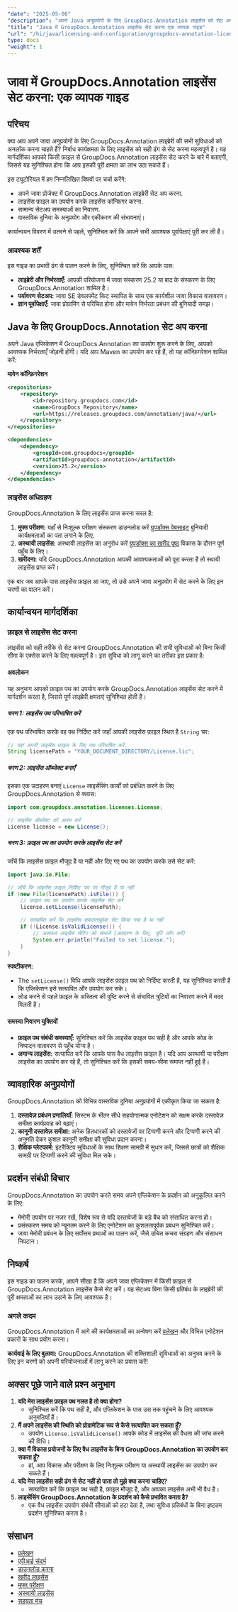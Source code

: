 ```yaml
---
"date": "2025-05-06"
"description": "अपने Java अनुप्रयोगों के लिए GroupDocs.Annotation लाइसेंस को सेट अप और कॉन्फ़िगर करना सीखें, जिससे आसानी से पूर्ण सुविधाएँ प्राप्त हों।"
"title": "Java में GroupDocs.Annotation लाइसेंस सेट करना एक व्यापक गाइड"
"url": "/hi/java/licensing-and-configuration/groupdocs-annotation-license-java-setup/"
type: docs
"weight": 1
---
```


# जावा में GroupDocs.Annotation लाइसेंस सेट करना: एक व्यापक गाइड

## परिचय

क्या आप अपने जावा अनुप्रयोगों के लिए GroupDocs.Annotation लाइब्रेरी की सभी सुविधाओं को अनलॉक करना चाहते हैं? निर्बाध कार्यक्षमता के लिए लाइसेंस को सही ढंग से सेट करना महत्वपूर्ण है। यह मार्गदर्शिका आपको किसी फ़ाइल से GroupDocs.Annotation लाइसेंस सेट करने के बारे में बताएगी, जिससे यह सुनिश्चित होगा कि आप इसकी पूरी क्षमता का लाभ उठा सकते हैं।

इस ट्यूटोरियल में हम निम्नलिखित विषयों पर चर्चा करेंगे:
- अपने जावा प्रोजेक्ट में GroupDocs.Annotation लाइब्रेरी सेट अप करना.
- लाइसेंस फ़ाइल का उपयोग करके लाइसेंस कॉन्फ़िगर करना.
- सामान्य सेटअप समस्याओं का निवारण.
- वास्तविक दुनिया के अनुप्रयोग और एकीकरण की संभावनाएं।

कार्यान्वयन विवरण में उतरने से पहले, सुनिश्चित करें कि आपने सभी आवश्यक पूर्वापेक्षाएं पूरी कर ली हैं।

### आवश्यक शर्तें

इस गाइड का प्रभावी ढंग से पालन करने के लिए, सुनिश्चित करें कि आपके पास:
- **लाइब्रेरी और निर्भरताएँ:** आपकी परियोजना में जावा संस्करण 25.2 या बाद के संस्करण के लिए GroupDocs.Annotation शामिल है।
- **पर्यावरण सेटअप:** जावा SE डेवलपमेंट किट स्थापित के साथ एक कार्यशील जावा विकास वातावरण।
- **ज्ञान पूर्वापेक्षाएँ:** जावा प्रोग्रामिंग से परिचित होना और मावेन निर्भरता प्रबंधन की बुनियादी समझ।

## Java के लिए GroupDocs.Annotation सेट अप करना

अपने Java एप्लिकेशन में GroupDocs.Annotation का उपयोग शुरू करने के लिए, आपको आवश्यक निर्भरताएँ जोड़नी होंगी। यदि आप Maven का उपयोग कर रहे हैं, तो यह कॉन्फ़िगरेशन शामिल करें:

**मावेन कॉन्फ़िगरेशन**

```xml
<repositories>
    <repository>
        <id>repository.groupdocs.com</id>
        <name>GroupDocs Repository</name>
        <url>https://releases.groupdocs.com/annotation/java/</url>
    </repository>
</repositories>

<dependencies>
    <dependency>
        <groupId>com.groupdocs</groupId>
        <artifactId>groupdocs-annotation</artifactId>
        <version>25.2</version>
    </dependency>
</dependencies>
```

### लाइसेंस अधिग्रहण

GroupDocs.Annotation के लिए लाइसेंस प्राप्त करना सरल है:
1. **मुफ्त परीक्षण:** यहाँ से निःशुल्क परीक्षण संस्करण डाउनलोड करें [ग्रुपडॉक्स वेबसाइट](https://releases.groupdocs.com/annotation/java/) बुनियादी कार्यक्षमताओं का पता लगाने के लिए.
2. **अस्थायी लाइसेंस:** अस्थायी लाइसेंस का अनुरोध करें [ग्रुपडॉक्स का खरीद पृष्ठ](https://purchase.groupdocs.com/temporary-license/) विकास के दौरान पूर्ण पहुँच के लिए।
3. **खरीदना:** यदि GroupDocs.Annotation आपकी आवश्यकताओं को पूरा करता है तो स्थायी लाइसेंस प्राप्त करें।

एक बार जब आपके पास लाइसेंस फ़ाइल आ जाए, तो उसे अपने जावा अनुप्रयोग में सेट करने के लिए इन चरणों का पालन करें।

## कार्यान्वयन मार्गदर्शिका

### फ़ाइल से लाइसेंस सेट करना

लाइसेंस को सही तरीके से सेट करना GroupDocs.Annotation की सभी सुविधाओं को बिना किसी सीमा के एक्सेस करने के लिए महत्वपूर्ण है। इस सुविधा को लागू करने का तरीका इस प्रकार है:

#### अवलोकन
यह अनुभाग आपको फ़ाइल पथ का उपयोग करके GroupDocs.Annotation लाइसेंस सेट करने में मार्गदर्शन करता है, जिससे पूर्ण लाइब्रेरी क्षमताएं सुनिश्चित होती हैं।

##### चरण 1: लाइसेंस पथ परिभाषित करें

एक पथ परिभाषित करके वह पथ निर्दिष्ट करें जहाँ आपकी लाइसेंस फ़ाइल स्थित है `String` चर:

```java
// यहां अपनी लाइसेंस फ़ाइल के लिए पथ परिभाषित करें.
String licensePath = "YOUR_DOCUMENT_DIRECTORY/License.lic";
```

##### चरण 2: लाइसेंस ऑब्जेक्ट बनाएँ

इसका एक उदाहरण बनाएं `License` लाइसेंसिंग कार्यों को प्रबंधित करने के लिए GroupDocs.Annotation से क्लास:

```java
import com.groupdocs.annotation.licenses.License;

// लाइसेंस ऑब्जेक्ट को आरंभ करें
License license = new License();
```

##### चरण 3: फ़ाइल पथ का उपयोग करके लाइसेंस सेट करें

जाँचें कि लाइसेंस फ़ाइल मौजूद है या नहीं और दिए गए पथ का उपयोग करके उसे सेट करें:

```java
import java.io.File;

// जाँचें कि लाइसेंस फ़ाइल निर्दिष्ट पथ पर मौजूद है या नहीं
if (new File(licensePath).isFile()) {
    // फ़ाइल पथ का उपयोग करके लाइसेंस सेट करें
    license.setLicense(licensePath);

    // सत्यापित करें कि लाइसेंस सफलतापूर्वक सेट किया गया है या नहीं
    if (!License.isValidLicense()) {
        // असफल लाइसेंस सेटिंग को संभालें (उदाहरण के लिए, त्रुटि लॉग करें)
        System.err.println("Failed to set license.");
    }
}
```

**स्पष्टीकरण:** 
- The `setLicense()` विधि आपके लाइसेंस फ़ाइल पथ को निर्दिष्ट करती है, यह सुनिश्चित करती है कि एप्लिकेशन इसे सत्यापित और उपयोग कर सके।
- लोड करने से पहले फ़ाइल के अस्तित्व की पुष्टि करने से संभावित त्रुटियों का निवारण करने में मदद मिलती है।

#### समस्या निवारण युक्तियों
- **फ़ाइल पथ संबंधी समस्याएँ:** सुनिश्चित करें कि लाइसेंस फ़ाइल पथ सही है और आपके कोड के निष्पादन वातावरण से पहुँच योग्य है।
- **अमान्य लाइसेंस:** सत्यापित करें कि आपके पास वैध लाइसेंस फ़ाइल है। यदि आप अस्थायी या परीक्षण लाइसेंस का उपयोग कर रहे हैं, तो सुनिश्चित करें कि इसकी समय-सीमा समाप्त नहीं हुई है।

## व्यावहारिक अनुप्रयोगों

GroupDocs.Annotation को विभिन्न वास्तविक दुनिया अनुप्रयोगों में एकीकृत किया जा सकता है:
1. **दस्तावेज़ प्रबंधन प्रणालियाँ:** सिस्टम के भीतर सीधे सहयोगात्मक एनोटेशन को सक्षम करके दस्तावेज़ समीक्षा कार्यप्रवाह को बढ़ाएं।
2. **कानूनी दस्तावेज़ समीक्षा:** अनेक हितधारकों को दस्तावेजों पर टिप्पणी करने और टिप्पणी करने की अनुमति देकर कुशल कानूनी समीक्षा की सुविधा प्रदान करना।
3. **शैक्षिक प्लेटफार्म:** इंटरैक्टिव सुविधाओं के साथ शिक्षण सामग्री में सुधार करें, जिससे छात्रों को शैक्षिक सामग्री पर टिप्पणी करने की सुविधा मिल सके।

## प्रदर्शन संबंधी विचार

GroupDocs.Annotation का उपयोग करते समय अपने एप्लिकेशन के प्रदर्शन को अनुकूलित करने के लिए:
- मेमोरी उपयोग पर नज़र रखें, विशेष रूप से यदि दस्तावेजों के बड़े बैच को संसाधित करना हो।
- प्रसंस्करण समय को न्यूनतम करने के लिए एनोटेशन का कुशलतापूर्वक प्रबंधन सुनिश्चित करें।
- जावा मेमोरी प्रबंधन के लिए सर्वोत्तम प्रथाओं का पालन करें, जैसे उचित कचरा संग्रहण और संसाधन निपटान।

## निष्कर्ष

इस गाइड का पालन करके, आपने सीखा है कि अपने जावा एप्लिकेशन में किसी फ़ाइल से GroupDocs.Annotation लाइसेंस कैसे सेट करें। यह सेटअप बिना किसी प्रतिबंध के लाइब्रेरी की पूरी क्षमताओं का लाभ उठाने के लिए आवश्यक है।

### अगले कदम

GroupDocs.Annotation में आगे की कार्यक्षमताओं का अन्वेषण करें [प्रलेखन](https://docs.groupdocs.com/annotation/java/) और विभिन्न एनोटेशन प्रकारों के साथ प्रयोग करना।

**कार्यवाई के लिए बुलावा:** GroupDocs.Annotation की शक्तिशाली सुविधाओं का अनुभव करने के लिए इन चरणों को अपनी परियोजनाओं में लागू करने का प्रयास करें!

## अक्सर पूछे जाने वाले प्रश्न अनुभाग

1. **यदि मेरा लाइसेंस फ़ाइल पथ गलत है तो क्या होगा?**
   - सुनिश्चित करें कि पथ सही है, और एप्लिकेशन के पास उस तक पहुंचने के लिए आवश्यक अनुमतियाँ हैं।
2. **मैं अपने लाइसेंस की स्थिति को प्रोग्रामेटिक रूप से कैसे सत्यापित कर सकता हूँ?**
   - उपयोग `License.isValidLicense()` आपके कोड में लाइसेंस की वैधता की जांच करने की विधि।
3. **क्या मैं विकास प्रयोजनों के लिए वैध लाइसेंस के बिना GroupDocs.Annotation का उपयोग कर सकता हूँ?**
   - हां, आप विकास और परीक्षण के लिए निःशुल्क परीक्षण या अस्थायी लाइसेंस का उपयोग कर सकते हैं।
4. **यदि मेरा लाइसेंस सही ढंग से सेट नहीं हो पाता तो मुझे क्या करना चाहिए?**
   - सत्यापित करें कि फ़ाइल पथ सही है, फ़ाइल मौजूद है, और आपका लाइसेंस अभी भी वैध है।
5. **लाइसेंसिंग GroupDocs.Annotation के प्रदर्शन को कैसे प्रभावित करता है?**
   - एक वैध लाइसेंस उपयोग संबंधी सीमाओं को हटा देता है, तथा सुविधा प्रतिबंधों के बिना इष्टतम प्रदर्शन सुनिश्चित करता है।

## संसाधन

- [प्रलेखन](https://docs.groupdocs.com/annotation/java/)
- [एपीआई संदर्भ](https://reference.groupdocs.com/annotation/java/)
- [डाउनलोड करना](https://releases.groupdocs.com/annotation/java/)
- [खरीद लाइसेंस](https://purchase.groupdocs.com/buy)
- [मुफ्त परीक्षण](https://releases.groupdocs.com/annotation/java/)
- [अस्थायी लाइसेंस](https://purchase.groupdocs.com/temporary-license/)
- [सहयता मंच](https://forum.groupdocs.com/c/annotation/)